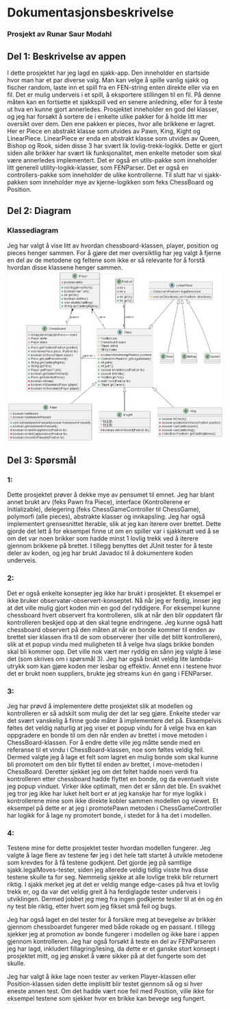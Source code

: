 # Dokumentasjonsbeskrivelse

### Prosjekt av Runar Saur Modahl

## Del 1: Beskrivelse av appen

I dette prosjektet har jeg lagd en sjakk-app. Den inneholder en startside hvor man har et par diverse valg. Man kan velge å spille vanlig sjakk og fischer random, laste inn et spill fra en FEN-string enten direkte eller via en fil. Det er mulig underveis i et spill, å eksportere stillingen til en fil. På denne måten kan en fortsette et sjakkspill ved en senere anledning, eller for å teste ut hva en kunne gjort annerledes. Prosjektet inneholder en god del klasser, og jeg har forsøkt å sortere de i enkelte ulike pakker for å holde litt mer oversikt over dem. Den ene pakken er pieces, hvor alle brikkene er lagret. Her er Piece en abstrakt klasse som utvides av Pawn, King, Kight og LinearPiece. LinearPiece er enda en abstrakt klasse som utvides av Queen, Bishop og Rook, siden disse 3 har svært lik lovlig-trekk-logikk. Dette er gjort siden alle brikker har svært lik funksjonalitet, men enkelte metoder som skal være annerledes implementert. Det er også en utils-pakke som inneholder litt generell utility-logikk-klasser, som FENParser. Det er også en controllers-pakke som inneholder de ulike kontrollerne. Til slutt har vi sjakk-pakken som inneholder mye av kjerne-logikken som feks ChessBoard og Position.

## Del 2: Diagram

### Klassediagram

Jeg har valgt å vise litt av hvordan chessboard-klassen, player, position og pieces henger sammen. For å gjøre det mer oversiktlig har jeg valgt å fjerne en del av de metodene og feltene som ikke er så relevante for å forstå hvordan disse klassene henger sammen.
![Klassediagram](classdiagram.png)

## Del 3: Spørsmål

### 1:

Dette prosjektet prøver å dekke mye av pensumet til emnet. Jeg har blant annet brukt arv (feks Pawn fra Piece), interface (Kontrollerene er Initializable), delegering (feks ChessGameController til ChessGame), polymorfi (alle pieces), abstrakte klasser og innkapsling. Jeg har også implementert grensesnittet Iterable, slik at jeg kan iterere over brettet. Dette gjorde det lett å for eksempel finne ut om en spiller var i sjakkmatt ved å se om det var noen brikker som hadde minst 1 lovlig trekk ved å iterere gjennom brikkene på brettet. I tillegg benyttes det JUnit tester for å teste deler av koden, og jeg har brukt Javadoc til å dokumentere koden underveis.

### 2:

Det er også enkelte konsepter jeg ikke har brukt i prosjektet. Et eksempel er ikke bruker observatør-observert-konseptet. Nå når jeg er ferdig, innser jeg at det ville mulig gjort koden min en god del ryddigere. For eksempel kunne chessboard hvert observert fra kontrolleren, slik at når den blir oppdatert får kontrolleren beskjed opp at den skal tegne endringene. Jeg kunne også hatt chessboard observert på den måten at når en bonde kommer til enden av brettet sier klassen ifra til de som observerer (her ville det blitt kontrolleren), slik at et popup vindu med muligheten til å velge hva slags brikke bonden skal bli kommer opp. Det ville nok vært mer ryddig en sånn jeg valgte å løse det (som skrives om i spørsmål 3). Jeg har også brukt veldig lite lambda-utrykk som kan gjøre koden mer lesbar og effektiv. Annet enn i testene hvor det er brukt noen suppliers, brukte jeg streams kun én gang i FENParser.

### 3:

Jeg har prøvd å implementere dette prosjektet slik at modellen og kontrolleren er så adskilt som mulig der det lar seg gjøre. Enkelte steder var det svært vanskelig å finne gode måter å implementere det på. Eksempelvis føltes det veldig naturlig at jeg viser et popup vindu for å velge hva en kan oppgradere en bonde til om den når enden av brettet i move metoden i ChessBoard-klassen. For å endre dette ville jeg måtte sende med en referanse til et vindu i ChessBoard-klassen, noe som føltes veldig feil. Dermed valgte jeg å lage et felt som lagret en mulig bonde som skal kunne bli promotert om den blir flyttet til enden av brettet, i move-metoden i ChessBoard. Deretter sjekket jeg om det feltet hadde noen verdi fra kontrolleren etter chessboard hadde flyttet en bonde, og da eventuelt viste jeg popup vinduet. Virker ikke optimalt, men det er sånn det ble. En svakhet jeg tror jeg ikke har luket helt bort er at jeg kanskje har for mye logikk i kontrollerene mine som ikke direkte kobler sammen modellen og viewet. Et eksempel på dette er at jeg i promotePawn metoden i ChessGameController har logikk for å lage ny promotert bonde, i stedet for å ha det i modellen.

### 4:

Testene mine for dette prosjektet tester hvordan modellen fungerer. Jeg valgte å lage flere av testene før jeg i det hele tatt startet å utvikle metodene som krevdes for å få testene godkjent. Det gjorde jeg på samtlige sjakk.legalMoves-tester, siden jeg allerede veldig tidlig visste hva disse testene skulle ta for seg. Nemmelig sjekke at alle lovlige trekk blir returnert riktig. I sjakk merket jeg at det er veldig mange edge-cases på hva et lovlig trekk er, og da var det veldig greit å ha ferdiglagde tester underveis i utviklingen. Dermed jobbet jeg meg fra ingen godkjente tester til at én og én ny test ble riktig, etter hvert som jeg fikset små feil og bugs.

Jeg har også laget en del tester for å forsikre meg at bevegelse av brikker gjennom chessboardet fungerer med både rokade og en passant. I tillegg sjekker jeg at promotion av bonde fungerer i modellen og ikke bare i appen gjennom kontrolleren. Jeg har også forsøkt å teste en del av FENParseren jeg har lagd, inkludert fillagring/lesing, da dette er et ganske stort konsept i prosjektet mitt, og jeg ønsket å være sikker på at det fungerte som det skulle.

Jeg har valgt å ikke lage noen tester av verken Player-klassen eller Position-klassen siden dette implisitt blir testet gjennom så og si hver eneste annen test. Om det hadde vært noe feil med Position, ville ikke for eksempel testene som sjekker hvor en brikke kan bevege seg fungert.
